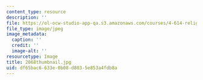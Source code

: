 ```yaml
---
content_type: resource
description: ''
file: https://ol-ocw-studio-app-qa.s3.amazonaws.com/courses/4-614-religious-architecture-and-islamic-cultures-fall-2002/df65bac6633e0b08d8035e853a4fdb8a_2068thumbnail.jpg
file_type: image/jpeg
image_metadata:
  caption: ''
  credit: ''
  image-alt: ''
resourcetype: Image
title: 2068thumbnail.jpg
uid: df65bac6-633e-0b08-d803-5e853a4fdb8a
---
```

